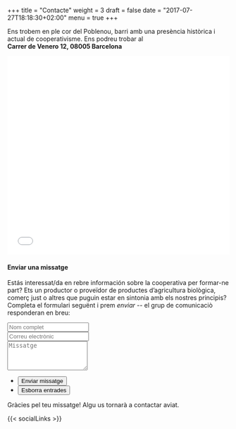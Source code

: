 +++
title = "Contacte"
weight = 3
draft = false
date = "2017-07-27T18:18:30+02:00"
menu = true
+++

Ens trobem en ple cor del Poblenou, barri amb una presència històrica i actual de cooperativisme.
Ens podreu trobar al<br />
**Carrer de Venero 12, 08005 Barcelona**

<iframe class="map_embed" title="Cooperativa Mespilus" src="//maps.google.com/?ll=41.403062%2C2.202957&amp;spn=0.011492%2C0.022273&amp;ie=UTF8&amp;z=15&amp;t=roadmap&amp;sll=41.403062%2C2.202957&amp;sspn=0.011492%2C0.022273&amp;q=Carrer%20de%20Venero%2C%2012%2008005%20Barcelona%2C%20Espanya%20(Cooperativa%20Mespilus)&amp;output=embed" width="100%" height="450" frameborder="0" scrolling="no"></iframe><br />

#### Enviar una missatge

Estás interessat/da en rebre información sobre la cooperativa per formar-ne part? Ets un productor o proveïdor de productes d’agricultura biològica, comerç just o altres que puguin estar en sintonia amb els nostres principis? Completa el formulari seguënt i prem *enviar* -- el grup de comunicaciò responderan en breu:  

<form id="contactform" method="post" action="https://formspree.io/markschultz@thewaywest.com">
	<div class="field half first">
		<input type="text" name="name" id="name" placeholder="Nom complet"/>
	</div>
	<div class="field half">
		<input type="email" id="email" name="email" placeholder="Correu electrònic">
	</div>
	<div class="field">
		<textarea name="message" id="message" rows="4" placeholder="Missatge"></textarea>
	</div>
	<ul class="actions">
		<li><input type="submit" value="Enviar missatge" class="special" /></li>
		<li><input type="reset" value="Esborra entrades" /></li>
	</ul>
	<input type="hidden" name="_next" value="?sent#formspree" />
	<input type="hidden" name="_subject" value="Missatge del web" />
	<input type="text" name="_gotcha" style="display:none" />
</form>
<span id="contactformsent">Gràcies pel teu missatge! Algu us tornarà a contactar aviat.</span>

<script>
$(document).ready(function($) { 
    $(function(){
        if (window.location.search == "?sent") {
        	$('#contactform').hide();
        	$('#contactformsent').show();
        } else {
        	$('#contactformsent').hide();
        }
    });
});
</script>

{{< socialLinks >}}
